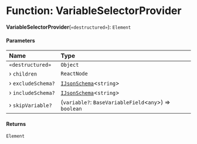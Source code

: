 # Function: VariableSelectorProvider

**VariableSelectorProvider**(`«destructured»`): `Element`

#### Parameters

| Name | Type |
| :------ | :------ |
| `«destructured»` | `Object` |
| › `children` | `ReactNode` |
| › `excludeSchema?` | [`IJsonSchema`](/auto-docs/form-materials/interfaces/IJsonSchema.md)<`string`> | [`IJsonSchema`](/auto-docs/form-materials/interfaces/IJsonSchema.md)<`string`>\[] |
| › `includeSchema?` | [`IJsonSchema`](/auto-docs/form-materials/interfaces/IJsonSchema.md)<`string`> | [`IJsonSchema`](/auto-docs/form-materials/interfaces/IJsonSchema.md)<`string`>\[] |
| › `skipVariable?` | (`variable?`: `BaseVariableField`<`any`>) => `boolean` |

#### Returns

`Element`
